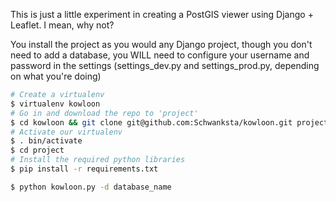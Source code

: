 This is just a little experiment in creating a PostGIS viewer using Django + Leaflet. I mean, why not?

You install the project as you would any Django project, though you don't need
to add a database, you WILL need to configure your username and password in
the settings (settings_dev.py and settings_prod.py, depending on what you're doing)

```bash
# Create a virtualenv
$ virtualenv kowloon
# Go in and download the repo to 'project'
$ cd kowloon && git clone git@github.com:Schwanksta/kowloon.git project
# Activate our virtualenv
$ . bin/activate
$ cd project
# Install the required python libraries
$ pip install -r requirements.txt
```

```bash
$ python kowloon.py -d database_name
```
